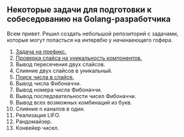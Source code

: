 ## Некоторые задачи для подготовки к собеседованию на Golang-разработчика

Всем привет. Решил создать небольшой репозиторий с задачами, которые могут попасться на интервбю у начинаеющего гофера.

1. [Задача на префикс.](https://github.com/Sparkmoons/go_ez_tasks/blob/main/readme/PREFIX.md)
2. [Проверка слайса на уникальность компонентов.](https://github.com/Sparkmoons/go_ez_tasks/blob/main/readme/UNIQUE.md)
3. Вывод пересечения двух слайсов.
4. Слияние двух слайсов в уникальный.
5. [Поиск числа в слайсе.](https://github.com/Sparkmoons/go_ez_tasks/blob/main/readme/FIND_NUMB.md)
6. Вывод числа Фибоначчи.
7. Вывод номера числа Фибоначчи.
8. Вывод последовательности чисел Фибоначчи.
9. Вывод всех возможных комбинаций из букв.
10. Слияние n каналов в один.
11. Реализация LIFO.
12. Рандомайзер.
13. Конвейер чисел.
